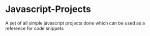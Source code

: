 # Javascript-Projects
A set of all simple javascript projects done which can be used as a reference for code snippets
